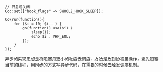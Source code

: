 ```
// 开启或关闭
Co::set(["hook_flags" => SWOOLE_HOOK_SLEEP]);

Co\run(function(){
    for ($i = 10; $i--;) {
        go(function() use($i) {
            sleep(1);
            echo $i . PHP_EOL;
        });
    }
});
```
异步的实现思想是将阻塞用更小的粒度去调度，方法是放到协程里操作，避免阻塞当前的线程，用同步的方式写异步代码，在需要的时候去触发调度机制。
